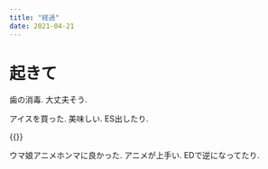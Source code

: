 ```yaml
---
title: "経過"
date: 2021-04-21
---
```


# 起きて
歯の消毒. 大丈夫そう.

アイスを買った. 美味しい. ES出したり.

{{<tweet user="dango_bot" id="1384723676696780803">}}

ウマ娘アニメホンマに良かった. アニメが上手い. EDで逆になってたり.